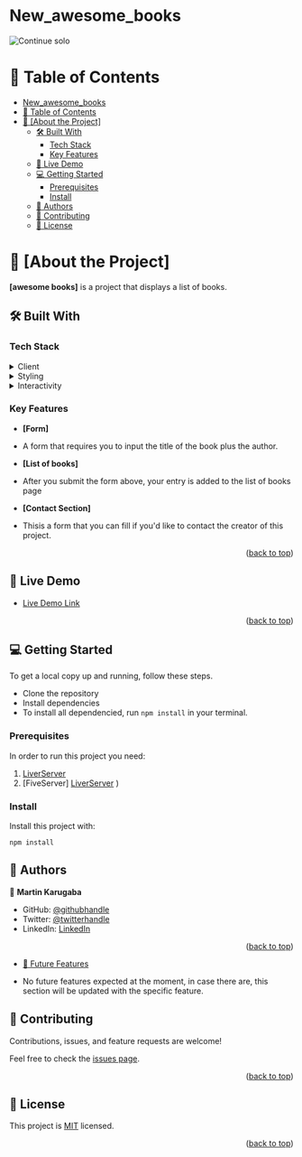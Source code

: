 # New_awesome_books

![Continue solo](./img/continue_solo.png "permision to continue solo")

<a name="readme-top"></a>

# 📗 Table of Contents

- [New\_awesome\_books](#new_awesome_books)
- [📗 Table of Contents](#-table-of-contents)
- [📖 \[About the Project\] ](#-about-the-project-)
  - [🛠 Built With ](#-built-with-)
    - [Tech Stack ](#tech-stack-)
    - [Key Features ](#key-features-)
  - [🚀 Live Demo ](#-live-demo-)
  - [💻 Getting Started ](#-getting-started-)
    - [Prerequisites](#prerequisites)
    - [Install](#install)
  - [👥 Authors ](#-authors-)
  - [🤝 Contributing ](#-contributing-)
  - [📝 License ](#-license-)

# 📖 [About the Project] <a name="about-project"></a>

**[awesome books]** is a project that displays a list of books.

## 🛠 Built With <a name="built-with"></a>

### Tech Stack <a name="tech-stack"></a>

<details>
  <summary>Client</summary>
  <ul>
    <li><a href="https://www.w3schools.com/html/">HTML</a></li>
  </ul>
</details>

<details>
  <summary>Styling</summary>
  <ul>
    <li><a href="https://tailwindcss.com/docs/installation">tailwindcss</a></a></li>
  </ul>
</details>

<details>
  <summary>Interactivity</summary>
  <ul>
    <li><a href="https://www.w3schools.com/javascript/">JavaScript</a></a></li>
  </ul>
</details>

### Key Features <a name="key-features"></a>

- **[Form]**
- A form that requires you to input the title of the book plus the author.

- **[List of books]**
- After you submit the form above, your entry is added to the list of books page

- **[Contact Section]**
- Thisis a form that you can fill if you'd like to contact the creator of this project.

<p align="right">(<a href="#readme-top">back to top</a>)</p>

## 🚀 Live Demo <a name="live-demo"></a>

- [Live Demo Link](https://new-awesome-books.netlify.app/)

<p align="right">(<a href="#readme-top">back to top</a>)</p>

## 💻 Getting Started <a name="getting-started"></a>

To get a local copy up and running, follow these steps.

- Clone the repository
- Install dependencies
- To install all dependencied, run `npm install` in your terminal.

### Prerequisites

In order to run this project you need:

1. [LiverServer](https://marketplace.visualstudio.com/items?itemName=ritwickdey.LiveServer)
1. [FiveServer] [LiverServer](https://marketplace.visualstudio.com/items?itemName=ritwickdey.LiveServer)
   )

### Install

Install this project with:

```cd awesome_bookd
npm install
```

## 👥 Authors <a name="authors"></a>

👤 **Martin Karugaba**

- GitHub: [@githubhandle](https://github.com/martinkarugaba)
- Twitter: [@twitterhandle](https://twitter.com/martin_karugaba)
- LinkedIn: [LinkedIn](https://linkedin.com/in/linkedinhandle)

<p align="right">(<a href="#readme-top">back to top</a>)</p>

- [🔭 Future Features](#future-features)

- No future features expected at the moment, in case there are, this section will be updated with the specific feature.

## 🤝 Contributing <a name="contributing"></a>

Contributions, issues, and feature requests are welcome!

Feel free to check the [issues page](../../issues/).

<p align="right">(<a href="#readme-top">back to top</a>)</p>

## 📝 License <a name="license"></a>

This project is [MIT](./LICENSE) licensed.

<p align="right">(<a href="#readme-top">back to top</a>)</p>